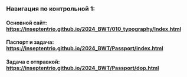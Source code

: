 ### Навигация по контрольной 1:
#### Основной сайт: https://inseptentrio.github.io/2024_BWT/010_typography/Index.html

#### Паспорт и задача: https://inseptentrio.github.io/2024_BWT/Passport/index.html
#### Задача с отправкой: https://inseptentrio.github.io/2024_BWT/Passport/dop.html
